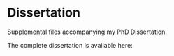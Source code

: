 # Dissertation
Supplemental files accompanying my PhD Dissertation.

The complete dissertation is available here: 
